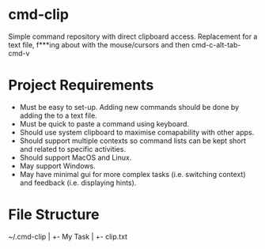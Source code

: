 cmd-clip
========

Simple command repository with direct clipboard access. Replacement for a text file, f***ing about with the mouse/cursors and then cmd-c-alt-tab-cmd-v 

Project Requirements
====================

* Must be easy to set-up. Adding new commands should be done by adding the to a text file.
* Must be quick to paste a command using keyboard.
* Should use system clipboard to maximise comapability with other apps.
* Should support multiple contexts so command lists can be kept short and related to specific activities.
* Should support MacOS and Linux.
* May support Windows.
* May have minimal gui for more complex tasks (i.e. switching context) and feedback (i.e. displaying hints).

File Structure
==============

~/.cmd-clip
 |
 +- My Task
    |
    +- clip.txt